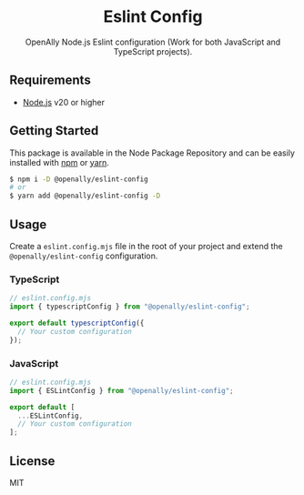 <p align="center"><h1 align="center">
  Eslint Config
</h1>

<div align="center">OpenAlly Node.js Eslint configuration (Work for both JavaScript and TypeScript projects).</div>

## Requirements
- [Node.js](https://nodejs.org/en/) v20 or higher

## Getting Started

This package is available in the Node Package Repository and can be easily installed with [npm](https://docs.npmjs.com/getting-started/what-is-npm) or [yarn](https://yarnpkg.com).

```bash
$ npm i -D @openally/eslint-config
# or
$ yarn add @openally/eslint-config -D
```

## Usage

Create a `eslint.config.mjs` file in the root of your project and extend the `@openally/eslint-config` configuration.

### TypeScript
```js
// eslint.config.mjs
import { typescriptConfig } from "@openally/eslint-config";

export default typescriptConfig({
  // Your custom configuration
});
```

### JavaScript
```js
// eslint.config.mjs
import { ESLintConfig } from "@openally/eslint-config";

export default [
  ...ESLintConfig,
  // Your custom configuration
];
```

## License
MIT
